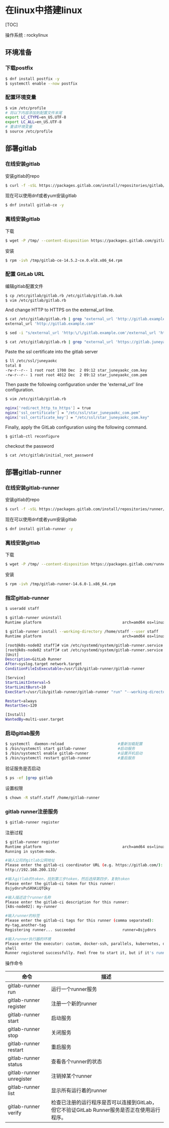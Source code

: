 # 在linux中搭建linux

[TOC]

操作系统 : rockylinux

## 环境准备

### 下载postfix

```bash
$ dnf install postfix -y 
$ systemctl enable --now postfix
```

### 配置环境变量

```bash
$ vim /etc/profile
# 将以下内容添加到配置文件末尾
export LC_CTYPE=en_US.UTF-8
export LC_ALL=en_US.UTF-8
# 重读环境变量
$ source /etc/profile
```

## 部署gitlab

### 在线安装gitlab 

安装gitlab的repo

```bash
$ curl -f -sSL https://packages.gitlab.com/install/repositories/gitlab/gitlab-ce/script.rpm.sh | sudo bash 
```

现在可以使用dnf或者yum安装gitlab

```bash
$ dnf install gitlab-ce -y
```

### 离线安装gitlab

下载

```bash
$ wget -P /tmp/ --content-disposition https://packages.gitlab.com/gitlab/gitlab-ce/packages/el/8/gitlab-ce-14.5.2-ce.0.el8.x86_64.rpm/download.rpm
```

 安装

```bash
$ rpm -ivh /tmp/gitlab-ce-14.5.2-ce.0.el8.x86_64.rpm
```

### 配置 GitLab URL

编辑gitlab配置文件

```bash
$ cp /etc/gitlab/gitlab.rb /etc/gitlab/gitlab.rb.bak
$ vim /etc/gitlab/gitlab.rb
```

And change HTTP to HTTPS on the external_url line.

```bash
$ cat /etc/gitlab/gitlab.rb | grep "external_url 'http://gitlab.example.com'"
external_url 'http://gitlab.example.com'

$ sed -i "s/external_url 'http:\/\/gitlab.example.com'/external_url 'https:\/\/gitlab.juneyaokc.com'/g" /etc/gitlab/gitlab.rb 

$ cat /etc/gitlab/gitlab.rb | grep "external_url 'https://gitlab.juneyaokc.com'"
```

Paste the ssl certificate into the gitlab server

```bash
$ ll /etc/ssl/juneyaokc
total 8
-rw-r--r-- 1 root root 1700 Dec  2 09:12 star_juneyaokc_com.key
-rw-r--r-- 1 root root 4012 Dec  2 09:12 star_juneyaokc_com.pem
```

Then paste the following configuration under the 'external_url' line configuration.

```bash
$ vim /etc/gitlab/gitlab.rb

nginx['redirect_http_to_https'] = true
nginx['ssl_certificate'] = "/etc/ssl/star_juneyaokc_com.pem"
nginx['ssl_certificate_key'] = "/etc/ssl/star_juneyaokc_com.key"
```

Finally, apply the GitLab configuration using the following command.

```bash
$ gitlab-ctl reconfigure
```

checkout the password

```bash
$ cat /etc/gitlab/initial_root_password
```

## 部署gitlab-runner

### 在线安装gitlab-runner

安装gitlab的repo

```bash
$ curl -f -sSL https://packages.gitlab.com/install/repositories/runner/gitlab-runner/script.rpm.sh | sudo bash 
```

现在可以使用dnf或者yum安装gitlab

```bash
$ dnf install gitlab-runner -y
```

### 离线安装gitlab

下载

```bash
$ wget -P /tmp/ --content-disposition https://packages.gitlab.com/runner/gitlab-runner/packages/el/8/gitlab-runner-14.6.0-1.x86_64.rpm/download.rpm
```

 安装

```bash
$ rpm -ivh /tmp/gitlab-runner-14.6.0-1.x86_64.rpm
```

### 指定gitlab-runner

```bash
$ useradd staff

$ gitlab-runner uninstall 
Runtime platform                                    arch=amd64 os=linux pid=25137 revision=ac8e767a version=12.6.0

$ gitlab-runner install --working-directory /home/staff --user staff
Runtime platform                                    arch=amd64 os=linux pid=25169 revision=ac8e767a version=12.6.0

[root@k8s-node02 staff]# vim /etc/systemd/system/gitlab-runner.service
[root@k8s-node02 staff]# cat /etc/systemd/system/gitlab-runner.service
[Unit]
Description=GitLab Runner
After=syslog.target network.target
ConditionFileIsExecutable=/usr/lib/gitlab-runner/gitlab-runner

[Service]
StartLimitInterval=5
StartLimitBurst=10
ExecStart=/usr/lib/gitlab-runner/gitlab-runner "run" "--working-directory" "/home/staff" "--config" "/etc/gitlab-runner/config.toml" "--service" "gitlab-runner" "--syslog" "--user" "staff"

Restart=always
RestartSec=120

[Install]
WantedBy=multi-user.target
```

### 启动gitlab服务

```bash
$ systemctl  daemon-reload                        #重新加载配置
$ /bin/systemctl start gitlab-runner              #启动服务
$ /bin/systemctl enable gitlab-runner             #设置开机启动
$ /bin/systemctl restart gitlab-runner            #重启服务
```

验证服务是否启动

```bash
$ ps -ef |grep gitlab
```

设置权限

```bash
$ chown -R staff.staff /home/gitlab-runner
```

### gitlab runner注册服务

```bash
$ gitlab-runner register
```

注册过程

```bash
$ gitlab-runner register
Runtime platform                                    arch=amd64 os=linux pid=6245 revision=ac8e767a version=12.6.0
Running in system-mode.                            

#输入公司的gitlab公网地址                                                   
Please enter the gitlab-ci coordinator URL (e.g. https://gitlab.com/):
http://192.168.200.133/

#输入gitlab的token，找到第三步token，然后选择第四步，复制token
Please enter the gitlab-ci token for this runner:
8sjydnrsPuSRhKiQTQky

#输入描述这个runner名称
Please enter the gitlab-ci description for this runner:
[k8s-node02]: my-runner

#输入runner的标签
Please enter the gitlab-ci tags for this runner (comma separated):
my-tag,another-tag
Registering runner... succeeded                     runner=8sjydnrs

#输入runner执行器的环境
Please enter the executor: custom, docker-ssh, parallels, kubernetes, docker-ssh+machine, docker, shell, ssh, virtualbox, docker+machine:
shell
Runner registered successfully. Feel free to start it, but if it's running already the config should be automatically reloaded! 
```

操作命令

| **命令**                 | **描述**                                                     |
| ------------------------ | ------------------------------------------------------------ |
| gitlab-runner run        | 运行一个runner服务                                           |
| gitlab-runner register   | 注册一个新的runner                                           |
| gitlab-runner start      | 启动服务                                                     |
| gitlab-runner stop       | 关闭服务                                                     |
| gitlab-runner restart    | 重启服务                                                     |
| gitlab-runner status     | 查看各个runner的状态                                         |
| gitlab-runner unregister | 注销掉某个runner                                             |
| gitlab-runner list       | 显示所有运行着的runner                                       |
| gitlab-runner verify     | 检查已注册的运行程序是否可以连接到GitLab，但它不验证GitLab Runner服务是否正在使用运行程序。 |
